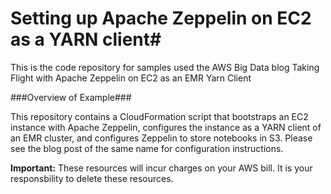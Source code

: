 # Setting up Apache Zeppelin on EC2 as a YARN client#
This is the code repository for samples used the AWS Big Data blog Taking Flight with Apache Zeppelin on EC2 as an EMR Yarn Client

###Overview of Example###

This repository contains a CloudFormation script that bootstraps an EC2 instance with Apache Zeppelin, configures the instance as a YARN client of an EMR cluster, and configures Zeppelin to store notebooks in S3. Please see the blog post of the same name for configuration instructions.

**Important:** These resources will incur charges on your AWS bill. It is your responsbility to delete these resources.
